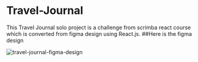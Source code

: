 ﻿# Travel-Journal

This Travel Journal solo project is a challenge from scrimba react course which is converted from figma design using React.js. 
##Here is the figma design

![travel-journal-figma-design](https://user-images.githubusercontent.com/69369304/187865311-44f3c60f-aa10-4768-8240-672027c2b079.png)
